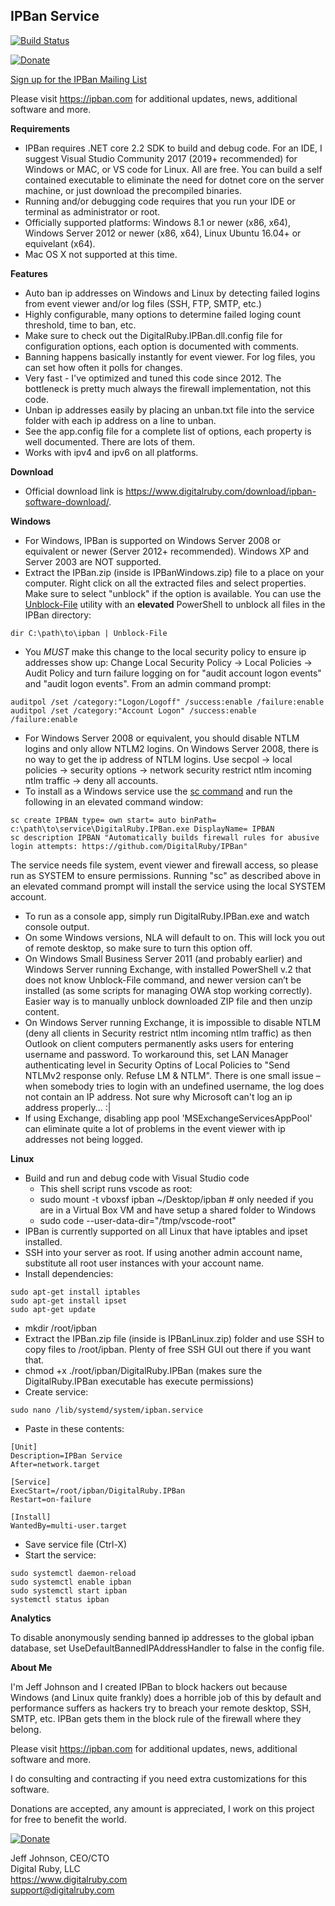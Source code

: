 IPBan Service
-----
[![Build Status](https://dev.azure.com/DigitalRuby/DigitalRuby/_apis/build/status/DigitalRuby_IPBan?branchName=master)](https://dev.azure.com/DigitalRuby/DigitalRuby/_build/latest?definitionId=4&branchName=master)

[![Donate](https://img.shields.io/badge/Donate-PayPal-green.svg)](https://www.paypal.com/cgi-bin/webscr?cmd=_s-xclick&hosted_button_id=7EJ3K33SRLU9E)

<a href="https://email.digitalruby.com/SubscribeInitial/IPBan">Sign up for the IPBan Mailing List</a>

Please visit <a href='https://ipban.com'>https://ipban.com</a> for additional updates, news, additional software and more.

**Requirements**
- IPBan requires .NET core 2.2 SDK to build and debug code. For an IDE, I suggest Visual Studio Community 2017 (2019+ recommended) for Windows or MAC, or VS code for Linux. All are free. You can build a self contained executable to eliminate the need for dotnet core on the server machine, or just download the precompiled binaries.
- Running and/or debugging code requires that you run your IDE or terminal as administrator or root.
- Officially supported platforms: Windows 8.1 or newer (x86, x64), Windows Server 2012 or newer (x86, x64), Linux Ubuntu 16.04+ or equivelant (x64).
- Mac OS X not supported at this time.

**Features**
- Auto ban ip addresses on Windows and Linux by detecting failed logins from event viewer and/or log files (SSH, FTP, SMTP, etc.)
- Highly configurable, many options to determine failed loging count threshold, time to ban, etc.
- Make sure to check out the DigitalRuby.IPBan.dll.config file for configuration options, each option is documented with comments.
- Banning happens basically instantly for event viewer. For log files, you can set how often it polls for changes.
- Very fast - I've optimized and tuned this code since 2012. The bottleneck is pretty much always the firewall implementation, not this code.
- Unban ip addresses easily by placing an unban.txt file into the service folder with each ip address on a line to unban.
- See the app.config file for a complete list of options, each property is well documented. There are lots of them.
- Works with ipv4 and ipv6 on all platforms.

**Download**

- Official download link is https://www.digitalruby.com/download/ipban-software-download/.

**Windows**
- For Windows, IPBan is supported on Windows Server 2008 or equivalent or newer (Server 2012+ recommended). Windows XP and Server 2003 are NOT supported.
- Extract the IPBan.zip (inside is IPBanWindows.zip) file to a place on your computer. Right click on all the extracted files and select properties. Make sure to select "unblock" if the option is available.  You can use the [Unblock-File](https://docs.microsoft.com/en-us/powershell/module/microsoft.powershell.utility/unblock-file?view=powershell-6) utility with an **elevated** PowerShell to unblock all files in the IPBan directory:
```
dir C:\path\to\ipban | Unblock-File
```
- You *MUST* make this change to the local security policy to ensure ip addresses show up: 
Change Local Security Policy -> Local Policies -> Audit Policy and turn failure logging on for "audit account logon events" and "audit logon events".
From an admin command prompt:

```
auditpol /set /category:"Logon/Logoff" /success:enable /failure:enable
auditpol /set /category:"Account Logon" /success:enable /failure:enable
```

- For Windows Server 2008 or equivalent, you should disable NTLM logins and only allow NTLM2 logins. On Windows Server 2008, there is no way to get the ip address of NTLM logins. Use secpol -> local policies -> security options -> network security restrict ntlm incoming ntlm traffic -> deny all accounts.
- To install as a Windows service use the [sc command](https://docs.microsoft.com/en-us/windows-server/administration/windows-commands/sc-create) and run the following in an elevated command window:
```
sc create IPBAN type= own start= auto binPath= c:\path\to\service\DigitalRuby.IPBan.exe DisplayName= IPBAN
sc description IPBAN "Automatically builds firewall rules for abusive login attempts: https://github.com/DigitalRuby/IPBan"
```
The service needs file system, event viewer and firewall access, so please run as SYSTEM to ensure permissions.  Running "sc" as described above in an elevated command prompt will install the service using the local SYSTEM account.
- To run as a console app, simply run DigitalRuby.IPBan.exe and watch console output.
- On some Windows versions, NLA will default to on. This will lock you out of remote desktop, so make sure to turn this option off. 
- On Windows Small Business Server 2011 (and probably earlier) and Windows Server running Exchange, with installed PowerShell v.2 that does not know Unblock-File command, and newer version can’t be installed (as some scripts for managing OWA stop working correctly). Easier way is to manually unblock downloaded ZIP file and then unzip content.
- On Windows Server running Exchange, it is impossible to disable NTLM (deny all clients in Security restrict ntlm incoming ntlm traffic) as then Outlook on client computers permanently asks users for entering username and password. To workaround this, set LAN Manager authenticating level in Security Optins of Local Policies to "Send NTLMv2 response only. Refuse LM & NTLM". There is one small issue – when somebody tries to login with an undefined username, the log does not contain an IP address. Not sure why Microsoft can't log an ip address properly... :|
- If using Exchange, disabling app pool 'MSExchangeServicesAppPool' can eliminate quite a lot of problems in the event viewer with ip addresses not being logged.

**Linux**

- Build and run and debug code with Visual Studio code
	- This shell script runs vscode as root:
	- sudo mount -t vboxsf ipban ~/Desktop/ipban # only needed if you are in a Virtual Box VM and have setup a shared folder to Windows
	- sudo code --user-data-dir="/tmp/vscode-root"
- IPBan is currently supported on all Linux that have iptables and ipset installed.
- SSH into your server as root. If using another admin account name, substitute all root user instances with your account name.
- Install dependencies:
```
sudo apt-get install iptables
sudo apt-get install ipset
sudo apt-get update
```
- mkdir /root/ipban
- Extract the IPBan.zip file (inside is IPBanLinux.zip) folder and use SSH to copy files to /root/ipban. Plenty of free SSH GUI out there if you want that.
- chmod +x ./root/ipban/DigitalRuby.IPBan (makes sure the DigitalRuby.IPBan executable has execute permissions)
- Create service:
```
sudo nano /lib/systemd/system/ipban.service
```
- Paste in these contents:
```
[Unit]
Description=IPBan Service
After=network.target

[Service]
ExecStart=/root/ipban/DigitalRuby.IPBan
Restart=on-failure

[Install]
WantedBy=multi-user.target
```
- Save service file (Ctrl-X)
- Start the service:
```
sudo systemctl daemon-reload 
sudo systemctl enable ipban
sudo systemctl start ipban
systemctl status ipban
```

**Analytics**

To disable anonymously sending banned ip addresses to the global ipban database, set UseDefaultBannedIPAddressHandler to false in the config file.

**About Me**

I'm Jeff Johnson and I created IPBan to block hackers out because Windows (and Linux quite frankly) does a horrible job of this by default and performance suffers as hackers try to breach your remote desktop, SSH, SMTP, etc. IPBan gets them in the block rule of the firewall where they belong.

Please visit <a href='https://ipban.com'>https://ipban.com</a> for additional updates, news, additional software and more.

I do consulting and contracting if you need extra customizations for this software.

Donations are accepted, any amount is appreciated, I work on this project for free to benefit the world.

[![Donate](https://img.shields.io/badge/Donate-PayPal-green.svg)](https://www.paypal.com/cgi-bin/webscr?cmd=_s-xclick&hosted_button_id=7EJ3K33SRLU9E)

Jeff Johnson, CEO/CTO  
Digital Ruby, LLC  
https://www.digitalruby.com  
support@digitalruby.com


